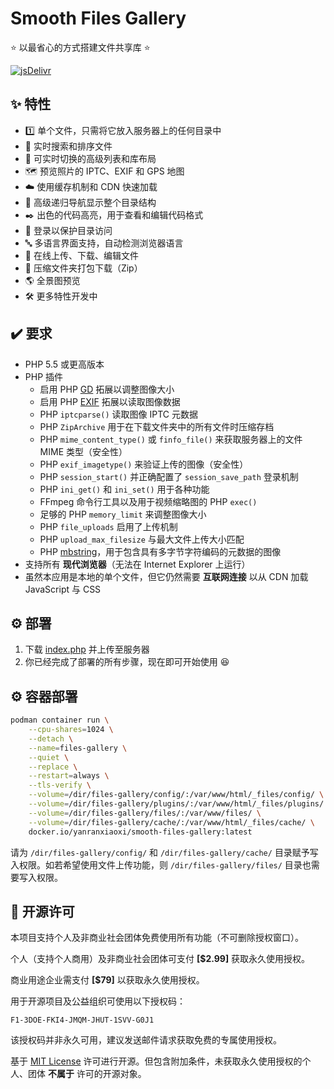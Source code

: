 # Smooth Files Gallery

⭐ 以最省心的方式搭建文件共享库 ⭐

[![jsDelivr](https://data.jsdelivr.com/v1/package/npm/smooth-files-gallery/badge?style=rounded)](https://www.jsdelivr.com/package/npm/smooth-files-gallery)

## ✨ 特性

- 1️⃣ 单个文件，只需将它放入服务器上的任何目录中
- 🔎 实时搜索和排序文件
- 📃 可实时切换的高级列表和库布局
- 🗺️ 预览照片的 IPTC、EXIF 和 GPS 地图
- ☁️ 使用缓存机制和 CDN 快速加载
- 🌲 高级递归导航显示整个目录结构
- ✒️ 出色的代码高亮，用于查看和编辑代码格式
- 🔐 登录以保护目录访问
- 🔤 多语言界面支持，自动检测浏览器语言
- 📝 在线上传、下载、编辑文件
- 📁 压缩文件夹打包下载（Zip）
- 🌎️ 全景图预览
- 🛠 更多特性开发中

## ✔️ 要求

- PHP 5.5 或更高版本
- PHP 插件
  - 启用 PHP [GD](https://www.php.net/manual/book.image.php) 拓展以调整图像大小
  - 启用 PHP [EXIF](https://www.php.net/manual/book.exif.php) 拓展以读取图像数据
  - PHP `iptcparse()` 读取图像 IPTC 元数据
  - PHP `ZipArchive` 用于在下载文件夹中的所有文件时压缩存档
  - PHP `mime_content_type()` 或 `finfo_file()` 来获取服务器上的文件 MIME 类型（安全性）
  - PHP `exif_imagetype()` 来验证上传的图像（安全性）
  - PHP `session_start()` 并正确配置了 `session_save_path` 登录机制
  - PHP `ini_get()` 和 `ini_set()` 用于各种功能
  - FFmpeg 命令行工具以及用于视频缩略图的 PHP `exec()`
  - 足够的 PHP `memory_limit` 来调整图像大小
  - PHP `file_uploads` 启用了上传机制
  - PHP `upload_max_filesize` 与最大文件上传大小匹配
  - PHP [mbstring](https://www.php.net/manual/book.mbstring.php)，用于包含具有多字节字符编码的元数据的图像
- 支持所有 **现代浏览器**（无法在 Internet Explorer 上运行）
- 虽然本应用是本地的单个文件，但它仍然需要 **互联网连接** 以从 CDN 加载 JavaScript 与 CSS

## ⚙️ 部署

1. 下载 [index.php](https://gitlab.soraharu.com/XiaoXi/Smooth-Files-Gallery/-/raw/master/index.php?inline=false) 并上传至服务器
2. 你已经完成了部署的所有步骤，现在即可开始使用 😆

## ⚙️ 容器部署

```bash
podman container run \
    --cpu-shares=1024 \
    --detach \
    --name=files-gallery \
    --quiet \
    --replace \
    --restart=always \
    --tls-verify \
    --volume=/dir/files-gallery/config/:/var/www/html/_files/config/ \
    --volume=/dir/files-gallery/plugins/:/var/www/html/_files/plugins/ \
    --volume=/dir/files-gallery/files/:/var/www/files/ \
    --volume=/dir/files-gallery/cache/:/var/www/html/_files/cache/ \
    docker.io/yanranxiaoxi/smooth-files-gallery:latest
```

请为 `/dir/files-gallery/config/` 和 `/dir/files-gallery/cache/` 目录赋予写入权限。如若希望使用文件上传功能，则 `/dir/files-gallery/files/` 目录也需要写入权限。

## 📜 开源许可

本项目支持个人及非商业社会团体免费使用所有功能（不可删除授权窗口）。

个人（支持个人商用）及非商业社会团体可支付 **[$2.99]** 获取永久使用授权。

商业用途企业需支付 **[$79]** 以获取永久使用授权。

用于开源项目及公益组织可使用以下授权码：

```
F1-3DOE-FKI4-JMQM-JHUT-1SVV-G0J1
```

该授权码并非永久可用，建议发送邮件请求获取免费的专属使用授权。

基于 [MIT License](https://choosealicense.com/licenses/mit/) 许可进行开源。但包含附加条件，未获取永久使用授权的个人、团体 **不属于** 许可的开源对象。
